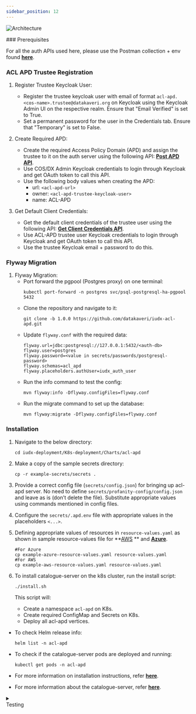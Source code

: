 ```yaml
---
sidebar_position: 12
---
```

<div style={{textAlign: 'center'}}>

![Architecture](https://s3-ap-south-1-docs-resources.s3.ap-south-1.amazonaws.com/IUDX-resources/acl-apd.png)<br/>

</div>
### Prerequisites

For all the auth APIs used here, please use the Postman collection + env found **[here](https://github.com/datakaveri/iudx-aaa-server/blob/5.0.0/src/main/resources/postman/IUDX-AAA-Server.postman_collection.json)**.  


### ACL APD Trustee Registration

1. Register Trustee Keycloak User:
    - Register the trustee keycloak user with email of format `acl-apd.<cos-name>.trustee@datakaveri.org` on Keycloak using the Keycloak Admin UI on the respective realm. Ensure that "Email Verified" is set to True.
    - Set a permanent password for the user in the Credentials tab. Ensure that "Temporary" is set to False.
    
2. Create Required APD:
    - Create the required Access Policy Domain (APD) and assign the trustee to it on the auth server using the following API: **[Post APD API](https://authorization.iudx.org.in/apis#tag/Access-Policy-Domain-(APD)-APIs/operation/post-auth-v1-apd)**.
    - Use COS/DX Admin Keycloak credentials to login through Keycloak and get OAuth token to call this API.
    - Use the following body values when creating the APD:
        - url: `<acl-apd-url>`
        - owner: `<acl-apd-trustee-keycloak-user>`
        - name: ACL-APD

3. Get Default Client Credentials:
    - Get the default client credentials of the trustee user using the following API: **[Get Client Credentials API](https://authorization.iudx.org.in/apis#tag/User-APIs/operation/get-auth-v1-user-clientcredentials)**.
    - Use ACL-APD trustee user Keycloak credentials to login through Keycloak and get OAuth token to call this API.
    - Use the trustee Keycloak email + password to do this.

### Flyway Migration

1. Flyway Migration:
    - Port forward the pgpool (Postgres proxy) on one terminal:
        ```
        kubectl port-forward -n postgres svc/psql-postgresql-ha-pgpool 5432
        ```
    - Clone the repository and navigate to it:
        ```
        git clone -b 1.0.0 https://github.com/datakaveri/iudx-acl-apd.git
        ```
    - Update `flyway.conf` with the required data:
        ```
        flyway.url=jdbc:postgresql://127.0.0.1:5432/<auth-db>
        flyway.user=postgres
        flyway.password=<value in secrets/passwords/postgresql-password>  
        flyway.schemas=acl_apd
        flyway.placeholders.authUser=iudx_auth_user
        ```
    - Run the info command to test the config:
        ```
        mvn flyway:info -Dflyway.configFiles=flyway.conf
        ```
    - Run the migrate command to set up the database:
        ```
        mvn flyway:migrate -Dflyway.configFiles=flyway.conf
        ```

### Installation

1. Navigate to the below directory:
    ```
    cd iudx-deployment/K8s-deployment/Charts/acl-apd
    ```

2. Make a copy of the sample secrets directory:
    ```
    cp -r example-secrets/secrets .
    ```

3. Provide a correct config file (`secrets/config.json`) for bringing up acl-apd server. No need to define `secrets/profanity-config/config.json` and leave as is (don’t delete the file). Substitute appropriate values using commands mentioned in config files.

4. Configure the `secrets/.apd.env` file with appropriate values in the placeholders `<...>`.

5. Defining appropriate values of resources in `resource-values.yaml` as shown in sample resource-values file for **[AWS](https://github.com/datakaveri/iudx-deployment/blob/5.0.0/K8s-deployment/Charts/acl-apd/example-aws-resource-values.yaml) ** and **[Azure](https://github.com/datakaveri/iudx-deployment/blob/5.0.0/K8s-deployment/Charts/acl-apd/example-azure-resource-values.yaml)**.

    ```
    #For Azure
    cp example-azure-resource-values.yaml resource-values.yaml
    #For AWS
    cp example-aws-resource-values.yaml resource-values.yaml
    ```
     

6. To install catalogue-server on the k8s cluster, run the install script:
    ```
    ./install.sh
    ```

    This script will:
    - Create a namespace `acl-apd` on K8s.
    - Create required ConfigMap and Secrets on K8s.
    - Deploy all acl-apd vertices.


- To check Helm release info:
    ```
    helm list -n acl-apd
    ```

- To check if the catalogue-server pods are deployed and running:
    ```
    kubectl get pods -n acl-apd
    ```

- For more information on installation instructions, refer **[here](https://github.com/datakaveri/iudx-deployment/tree/5.0.0/K8s-deployment/Charts/acl-apd)**.
- For more information about the catalogue-server, refer **[here](https://github.com/datakaveri/iudx-acl-apd/tree/1.0.0)**.

<details>
<summary><div class="style">Testing</div></summary>

- ACL APD API documentation can be accessed from `https://<acl-apd-domain>/apis`.
- Check the logs of all pods in `acl-apd` namespace, there should not be any error log. If it's there, please address as specified/indicated by the log:
    ```
    kubectl logs -f -n acl-apd <acl-apd-pod-name>
    ```

</details>
